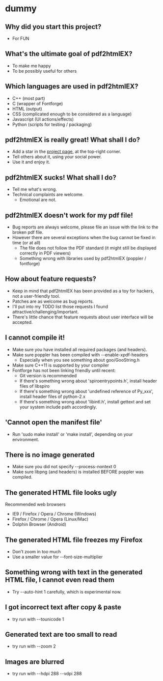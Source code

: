# dummy

## Why did you start this project?

 - For FUN

## What's the ultimate goal of pdf2htmlEX?

 - To make me happy
 - To be possibly useful for others

## Which languages are used in pdf2htmlEX?
  
 - C++ (most part)
 - C (wrapper of Fontforge)
 - HTML (output)
 - CSS (complicated enough to be considered as a language)
 - Javascript (UI actions/effects)
 - Python (scripts for testing / packaging)

## pdf2htmlEX is really great! What shall I do?

 - Add a star in the [project page](http://github.com/coolwanglu/pdf2htmlEX), at the top-right corner.
 - Tell others about it, using your social power.
 - Use it and enjoy it.

## pdf2htmlEX sucks! What shall I do?

 - Tell me what's wrong.
 - Technical complaints are welcome.
   - Emotional are not.

## pdf2htmlEX doesn't work for my pdf file!

 - Bug reports are always welcome, please file an issue with the link to the broken pdf file.
 - However there are several exceptions when the bug cannot be fixed in time (or at all)
   - The file does not follow the PDF standard (it might still be displayed correctly in PDF viewers)
   - Something wrong with libraries used by pdf2htmlEX (poppler / fontforge)

## How about feature requests?

  - Keep in mind that pdf2htmlEX has been provided as a toy for hackers, not a user-friendly tool.
  - Patches are as welcome as bug reports.
  - I'll put into my TODO list those requests I found attractive/challenging/important.
   - There's little chance that feature requests about user interface will be accepted.

## I cannot compile it!

 - Make sure you have installed all required packages (and headers).
 - Make sure poppler has been compiled with --enable-xpdf-headers
   - Especially when you see something about goo/GooString.h
 - Make sure C++11 is supported by your compiler
 - Fontforge has not been linking friendly until recent:
   - Git version is recommended
   - If there's something wrong about 'spiroentrypoints.h', install header files of libspiro
   - If there's something wrong about 'undefined reference of Py_xxx', install header files of python-2.x
   - If there's something wrong about 'libintl.h', install gettext and set your system include path accordingly.

## 'Cannot open the manifest file'
 - Run 'sudo make install' or 'make install', depending on your environment.

## There is no image generated

 - Make sure you did not specify --process-nontext 0
 - Make sure libpng (and headers) is installed BEFORE poppler was compiled.

## The generated HTML file looks ugly

Recommended web browsers
 - IE9 / Firefox / Opera / Chrome (Windows)
 - Firefox / Chrome / Opera (Linux/Mac)
 - Dolphin Browser (Android)

## The generated HTML file freezes my Firefox
 
 - Don't zoom in too much
 - Use a smaller value for --font-size-multiplier

## Something wrong with text in the generated HTML file, I cannot even read them

 - Try --auto-hint 1 carefully, which is experimental now.

## I got incorrect text after copy & paste

 - try run with --tounicode 1

## Generated text are too small to read

 - try run with --zoom 2

## Images are blurred

 - try run with --hdpi 288 --vdpi 288
